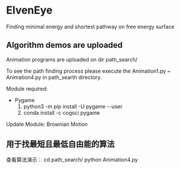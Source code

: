 # ElvenEye
Finding minimal energy and shortest pathway on free energy surface

## Algorithm demos are uploaded
Animation programs are uploaded on dir path_search/ 

To see the path finding process please execute the Animation1.py ~ Animation4.py in path_searth directory.

Module required: 
- Pygame
  1. python3 -m pip install -U pygame --user
  2. conda install -c cogsci pygame 
  
Update Module:
  Brownian Motion

## 用于找最短且最低自由能的算法

查看算法演示：
cd path_search/
python Animation4.py

